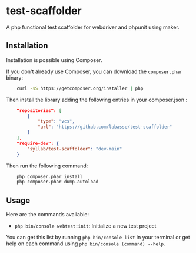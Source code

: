 # test-scaffolder

A php functional test scaffolder for webdriver and phpunit using maker.

## Installation

Installation is possible using Composer.

If you don't already use Composer, you can download the `composer.phar` binary:

```bash
    curl -sS https://getcomposer.org/installer | php
```

Then install the library adding the following entries in your composer.json :

```json
    "repositories": [
        {
            "type": "vcs",
            "url": "https://github.com/labasse/test-scaffolder"
        }
    ],
    "require-dev": {
        "syllab/test-scaffolder": "dev-main"
    }
```

Then run the following command:

```bash
    php composer.phar install
    php composer.phar dump-autoload
```

## Usage

Here are the commands available:

- `php bin/console webtest:init`: Initialize a new test project

You can get this list by running `php bin/console list` in your terminal or get help on each command using `php bin/console (command) --help`.
